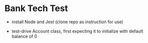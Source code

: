 # Bank Tech Test

* install Node and Jest (clone repo as instruction for use)

* test-drive Account class, first expecting it to initialize with default balance of 0